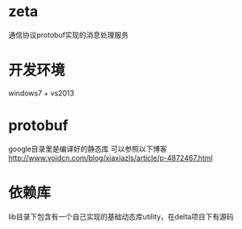 # zeta
通信协议protobuf实现的消息处理服务

# 开发环境
windows7 + vs2013

# protobuf
google目录里是编译好的静态库
可以参照以下博客
http://www.voidcn.com/blog/xiaxiazls/article/p-4872467.html

# 依赖库
lib目录下包含有一个自己实现的基础动态库utility，在delta项目下有源码
